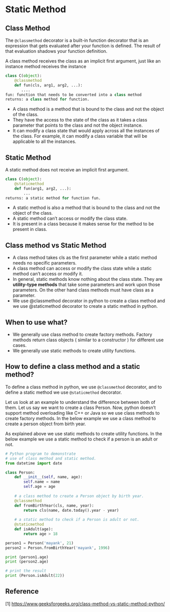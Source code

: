# Static Method

## Class Method

The `@classmethod` decorator is a built-in function decorator that is an expression that gets evaluated after your function is defined. The result of that evaluation shadows your function definition.

A class method receives the class as an implicit first argument, just like an instance method receives the instance

```python
class C(object):
    @classmethod
    def fun(cls, arg1, arg2, ...):
       ....
fun: function that needs to be converted into a class method
returns: a class method for function.
```

- A class method is a method that is bound to the class and not the object of the class.
- They have the access to the state of the class as it takes a class parameter that points to the class and not the object instance.
- It can modify a class state that would apply across all the instances of the class. For example, it can modify a class variable that will be applicable to all the instances.

## Static Method

A static method does not receive an implicit first argument.

```python
class C(object):
    @staticmethod
    def fun(arg1, arg2, ...):
        ...
returns: a static method for function fun.
```

- A static method is also a method that is bound to the class and not the object of the class.
- A static method can’t access or modify the class state.
- It is present in a class because it makes sense for the method to be present in class.

## Class method vs Static Method

- A class method takes cls as the first parameter while a static method needs no specific parameters.
- A class method can access or modify the class state while a static method can’t access or modify it.
- In general, static methods know nothing about the class state. They are **utility-type methods** that take some parameters and work upon those parameters. On the other hand class methods must have class as a parameter.
- We use @classmethod decorator in python to create a class method and we use @staticmethod decorator to create a static method in python.

## When to use what?

- We generally use class method to create factory methods. Factory methods return class objects ( similar to a constructor ) for different use cases.
- We generally use static methods to create utility functions.

## How to define a class method and a static method?

To define a class method in python, we use `@classmethod` decorator, and to define a static method we use `@staticmethod` decorator.

Let us look at an example to understand the difference between both of them. Let us say we want to create a class Person. Now, python doesn’t support method overloading like C++ or Java so we use class methods to create factory methods. In the below example we use a class method to create a person object from birth year.

As explained above we use static methods to create utility functions. In the below example we use a static method to check if a person is an adult or not. 

```python
# Python program to demonstrate
# use of class method and static method.
from datetime import date

class Person:
	def __init__(self, name, age):
		self.name = name
		self.age = age
	
	# a class method to create a Person object by birth year.
	@classmethod
	def fromBirthYear(cls, name, year):
		return cls(name, date.today().year - year)
	
	# a static method to check if a Person is adult or not.
	@staticmethod
	def isAdult(age):
		return age > 18

person1 = Person('mayank', 21)
person2 = Person.fromBirthYear('mayank', 1996)

print (person1.age)
print (person2.age)

# print the result
print (Person.isAdult(22))
```

## Reference

[1] https://www.geeksforgeeks.org/class-method-vs-static-method-python/
